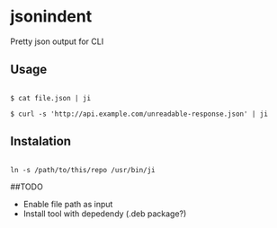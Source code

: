 # jsonindent
Pretty json output for CLI



## Usage

<code lang="sh">
$ cat file.json | ji
</code>


<code lang="sh">
$ curl -s 'http://api.example.com/unreadable-response.json' | ji
</code>



## Instalation 
<code lang="sh">
ln -s /path/to/this/repo /usr/bin/ji
</code>



##TODO

* Enable file path as input
* Install tool with depedendy (.deb package?)